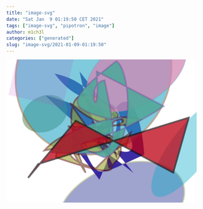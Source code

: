 ```yaml
---
title: "image-svg"
date: "Sat Jan  9 01:19:50 CET 2021"
tags: ["image-svg", "pipotron", "image"]
author: m1ch3l
categories: ["generated"]
slug: "image-svg/2021-01-09-01:19:50"
---
```


![](image.svg)
